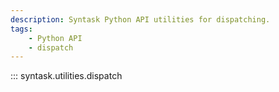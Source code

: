```yaml
---
description: Syntask Python API utilities for dispatching.
tags:
    - Python API
    - dispatch
---
```


::: syntask.utilities.dispatch
